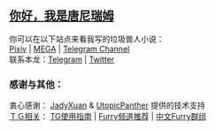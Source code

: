 ## [你好，我是唐尼瑞姆](https://www.pixiv.net/novel/show.php?id=11775832)
你可以在以下站点来看我写的垃圾兽人小说：  
[Pixiv](https://www.pixiv.net/member.php?id=16721009) | 
[MEGA](https://mega.nz/#F!bJRx1KLT!_XN_92cmsPGypMMrcWYz1A) | 
[Telegram Channel](https://t.me/s/TNTwwxs)  
联系本龙：[Telegram](https://t.me/TNT_wwxs) | [Twitter](https://twitter.com/TNTwwxs)

### 感谢与其他：
衷心感谢：
[JadyXuan](https://github.com/JadyXuan) & 
[UtopicPanther](https://github.com/UtopicPanther) 
提供的技术支持  
[ＴＧ相关](https://telegra.ph/TNTwwxs-00-08-06)：
[TG使用指南](https://telegra.ph/TNTwwxs-01-08-06) | 
[Furry频道推荐](https://telegra.ph/TNTwwxs-02-08-06) | 
[中文Furry群组](https://telegra.ph/TNTwwxs-08-08-06)  

